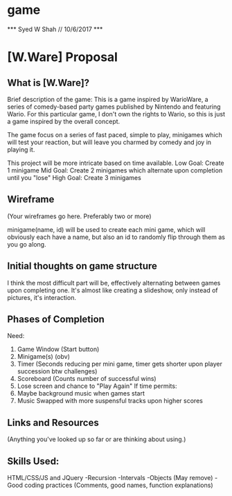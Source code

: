 # game

*** Syed W Shah // 10/6/2017 ***

# [W.Ware] Proposal

## What is [W.Ware]?

Brief description of the game:
This is a game inspired by WarioWare, a series of comedy-based party games published by Nintendo and featuring Wario. For this particular game, I don't own the rights to Wario, so this is just a game inspired by the overall concept.

The game focus on a series of fast paced, simple to play, minigames which will test your reaction, but will leave you charmed by comedy and joy in playing it. 

This project will be more intricate based on time available.
Low Goal: Create 1 minigame
Mid Goal: Create 2 minigames which alternate upon completion until you "lose"
High Goal: Create 3 minigames

## Wireframe

(Your wireframes go here. Preferably two or more)

minigame(name, id) will be used to create each mini game, which will obviously each have a name, but also an id to randomly flip through them as you go along. 


## Initial thoughts on game structure

I think the most difficult part will be, effectively alternating between games upon completing one. It's almost like creating a slideshow, only instead of pictures, it's interaction.

## Phases of Completion
Need:
1. Game Window (Start button)
2. Minigame(s) (obv)
3. Timer (Seconds reducing per mini game, timer gets shorter upon player succession btw challenges)
4. Scoreboard (Counts number of successful wins)
5. Lose screen and chance to "Play Again"
If time permits:
6. Maybe background music when games start 
7. Music Swapped with more suspensful tracks upon higher scores

## Links and Resources

(Anything you've looked up so far or are thinking about using.)

## Skills Used:
HTML/CSS/JS and JQuery
-Recursion
-Intervals
-Objects (May remove)
-Good coding practices (Comments, good names, function explanations)
